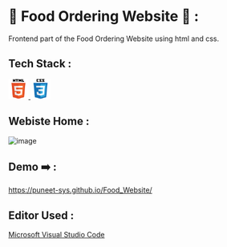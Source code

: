 # :hamburger: Food Ordering Website :pizza: :

Frontend part of the Food Ordering Website using html and css.

## Tech Stack :

<p align="left">  
<a href="https://www.w3schools.com/html/" target="_blank" rel="noreferrer">
<img src="https://raw.githubusercontent.com/devicons/devicon/master/icons/html5/html5-original-wordmark.svg" alt="html5" width="40" height="40"/> </a> 
<a href="https://www.w3schools.com/css/" target="_blank" rel="noreferrer"> 
<img src="https://raw.githubusercontent.com/devicons/devicon/master/icons/css3/css3-original-wordmark.svg" alt="css3" width="40" height="40"/> </a>  

## Webiste Home :

![image](https://user-images.githubusercontent.com/86190033/168530006-81b923b0-58bb-4aaf-921b-abe9ee0325d5.png)


## Demo :arrow_right: :

https://puneet-sys.github.io/Food_Website/

## Editor Used :

<a href="https://visualstudio.microsoft.com/" target="_blank" rel="noreferrer"> Microsoft Visual Studio Code </a> 

